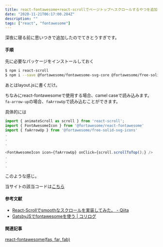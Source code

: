 ```yaml
---
title: react-fontawesome+react-scrollでページトップへスクロールするやつを追加した
date: "2020-11-21T06:17:00.284Z"
description: ""
tags: ["react", "fontawesome"]
---
```



深夜に寝る前に思いつきで追加したのでてきとうすぎです。

#### 手順
先に必要なパッケージをインストールしておく
```bash
$ npm i react-scroll
$ npm i --save @fortawesome/fontawesome-svg-core @fortawesome/free-solid-svg-icons @fortawesome/react-fontawesome
```

あとはlayout.jsに書くだけ。

ちなみにreact-fontawesomeで使用する場合、camel caseで読み込みます。  
`fa-arrow-up`の場合、`faArrowUp`で読み込むことができます。

具体的には

```javascript
import { animateScroll as scroll } from 'react-scroll';
import { FontAwesomeIcon } from '@fortawesome/react-fontawesome'
import { faArrowUp } from '@fortawesome/free-solid-svg-icons'
.
.
.

<FontAwesomeIcon icon={faArrowUp} onClick={scroll.scrollToTop();} />
.
.
.
```
このような感じ。

当サイトの該当コードは[こちら](https://github.com/rrih/rrih.github.io/blob/master/src/components/layout.js#L87)

#### 参考文献
- [React-Scrollでsmoothなスクロールを実装してみた。 - Qiita](https://qiita.com/takk0715/items/6b82d7b4d13134d717eb)
- [GatsbyJSでfontawesomeを使う | コリログ](https://www.corylog.com/gatsby/gatsby014/)

#### 関連記事
[react-fontawesome(fas, far, fab)](/20201123-fontawesome-perfect-understand)
